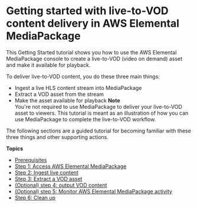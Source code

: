 # Getting started with live\-to\-VOD content delivery in AWS Elemental MediaPackage<a name="getting-started-ltov"></a>

This Getting Started tutorial shows you how to use the AWS Elemental MediaPackage console to create a live\-to\-VOD \(video on demand\) asset and make it available for playback\.

To deliver live\-to\-VOD content, you do these three main things:
+ Ingest a live HLS content stream into MediaPackage
+ Extract a VOD asset from the stream
+ Make the asset available for playback 
**Note**  
You're not required to use MediaPackage to deliver your live\-to\-VOD asset to viewers\. This tutorial is meant as an illustration of how you can use MediaPackage to complete the live\-to\-VOD workflow\.

The following sections are a guided tutorial for becoming familiar with these three things and other supporting actions\.

**Topics**
+ [Prerequisites](gs-prereq-ltov.md)
+ [Step 1: Access AWS Elemental MediaPackage](gs-access-emp-ltov.md)
+ [Step 2: Ingest live content](gs-ingest-live.md)
+ [Step 3: Extract a VOD asset](gs-create-hj-ltov.md)
+ [\(Optional\) step 4: output VOD content](gs-output-vod.md)
+ [\(Optional\) step 5: Monitor AWS Elemental MediaPackage activity](gs-monitor-emp-ltov.md)
+ [Step 6: Clean up](gs-cleanup-ltov.md)